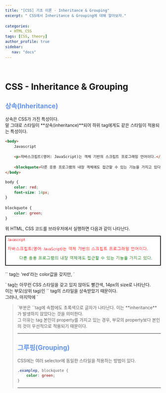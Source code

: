 ```yaml
---
title: "[CSS] 기초 이론 - Inheritance & Grouping"
excerpt: " CSS에서 Inheritance & Grouping에 대해 알아보자."

categories: 
  - HTML_CSS
tags: [CSS, theory]
author_profile: true 
sidebar:
   nav: "docs"
---
```


<br>

# CSS - Inheritance & Grouping

## <span style="color:cornflowerblue">**상속(Inheritance)**</span>
상속은 CSS가 가진 특성이다.<br>
말 그대로 스타일이 **상속(inheritance)**되어 하위 tag에게도 같은 스타일이 적용되는 특성이다.<br>

```html
<body>
    Javascript

    <p>자바스크립트(영어: JavaScript)는 객체 기반의 스크립트 프로그래밍 언어이다.</p>

    <blockquote>다른 응용 프로그램의 내장 객체에도 접근할 수 있는 기능을 가지고 있다.</blockquote>
</body>
```
```css
body {
    color: red;
    font-size: 14px;
}

blockquote {
    color: green;
}
```
위 HTML, CSS 코드를 브라우저에서 실행하면 다음과 같이 나타난다.<br>
<div style="border: 2px solid black;">
 <img src="/assets/images/20221012/inheritance.png">
 </div>
<br>
`<body>` tag는 'red'라는 color값을 갖지만, `<p>` tag는 아무런 CSS 스타일을 갖고 있지 않아도 빨간색, 14px의 size로 나타난다.<br>
이는 부모(상위 tag)인 `<body>` tag의 스타일을 상속받았기 때문이다.<br>
그러나, 마지막에 `<blockquote>`부분은 `<body>`tag에 속함에도 초록색으로 글자가 나타난다. 이는 **inheritance**가 발생하지 않았다는 것을 의미한다.<br>
그 이유는 tag 본인이 property를 가지고 있는 경우, 부모의 property보다 본인의 것이 우선적으로 적용되기 때문이다.

---

## <span style="color:cornflowerblue">**그루핑(Grouping)**</span>
CSS에는 여러 selector에 동일한 스타일을 적용하는 방법이 있다.
```css
.examplep, blockquote {
    color: green;
}
```

---